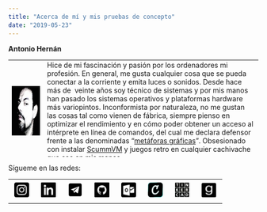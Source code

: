 ```yaml
---
title: "Acerca de mí y mis pruebas de concepto"
date: "2019-05-23"
---
```


**Antonio Hernán**

<table style="border-collapse: collapse; width: 100.135%; height: 196px;"><tbody><tr style="height: 192px;"><td style="width: 14.1407%; height: 192px;"><img class="wp-image-20 alignleft" src="../images/perfil_ah3rn4n.jpeg" alt="" width="100" height="100"></td><td style="width: 85.8593%; height: 192px;">Hice de mi fascinación y pasión por los ordenadores mi profesión. En general, me gusta cualquier cosa que se pueda conectar a la corriente y emita luces o sonidos. Desde hace más de &nbsp;veinte años soy técnico de sistemas y por mis manos han pasado los sistemas operativos y plataformas hardware más variopintos. Inconformista por naturaleza, no me gustan las cosas tal como vienen de fábrica, siempre pienso en optimizar el rendimiento y en cómo poder obtener un acceso al intérprete en línea de comandos, del cual me declara defensor frente a las denominadas “<a href="https://es.wikipedia.org/wiki/En_el_principio_fue_la_l%C3%ADnea_de_comandos">metáforas gráficas</a>”. Obsesionado con instalar <a href="https://www.scummvm.org">ScummVM</a> y juegos retro en cualquier cachivache que cae en mis manos.</td></tr></tbody></table>

Sígueme en las redes:


<table><tbody><tr><td><a href="https://instagram.com/ah3rn4n"><img class="aligncenter" style="margin: 5px;" src="../images/instagram_64.png" alt="Instagram" width="30" height="30"></a></td><td><a href="https://www.linkedin.com/in/antoniohernan"><img class="aligncenter" style="margin: 5px;" src="../images/linkedin_64.png" alt="Linkedin" width="30" height="30"></a></td><td><a href="https://t.me/ahernanob"><img class="aligncenter" style="margin: 5px;" src="../images/telegram_64.png" alt="Telegram" width="30" height="30"></a></td><td><a href="https://github.com/antoniohernan"><img class="aligncenter" style="margin: 5px;" src="../images/github_64.png" alt="Github" width="30" height="30"></a></td><td><a href="mailto:antonio.hernan@protonmail.com"><img class="aligncenter" style="margin: 5px;" src="../images/mailo_64.png" alt="Mail" width="30" height="30"></a></td><td><a href="https://www.credly.com/users/antonio-j-hernan-obispo/badges"><img class="aligncenter" style="margin: 5px;" src="../images/Credly_64.png" alt="Credlyb" width="30" height="30"></a></td><td><a href="https://www.tinkercad.com/users/5ws4ocFGBKq-ah3rn4n"><img class="aligncenter" style="margin: 5px;" src="../images/Tinkercad_64.png" alt="Tinkercad" width="30" height="30"></a></td><td><a href="https://www.goodreads.com/ah3rn4n"><img class="aligncenter" style="margin: 5px;" src="../images/goodreads_64.png" alt="GoodReads" width="30" height="30"></a></td></tr></tbody></table>